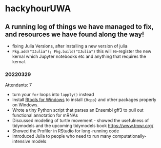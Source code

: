 # hackyhourUWA

A running log of things we have managed to fix, and resources we have found along the way!
---

 - fixing Julia Versions, after installing a new version of julia
  - `Pkg.add("IJulia"); Pkg.build("IJulia")` this will re-register the new kernal which Jupyter notebooks etc and anything that requires the kernal.

### 20220329
Attendants: 7
 - turn your `for` loops into `lapply()` instead
 - Install [Rtools for Windows](https://cran.r-project.org/bin/windows/Rtools/rtools40.html) to install `{Rcpp}` and other packages properly on Windows.
 - Wrote a tiny Python script that parses an Ensembl gff3 to pull out functional annotation for mRNAs
 - Discussed modeling of turtle movement - showed the usefulness of tidymodels and the upcoming tidymodels book https://www.tmwr.org/
 - Showed the Profiler in RStudio for long-running code
 - Introduced Julia to people who need to run many computationally-intensive models
